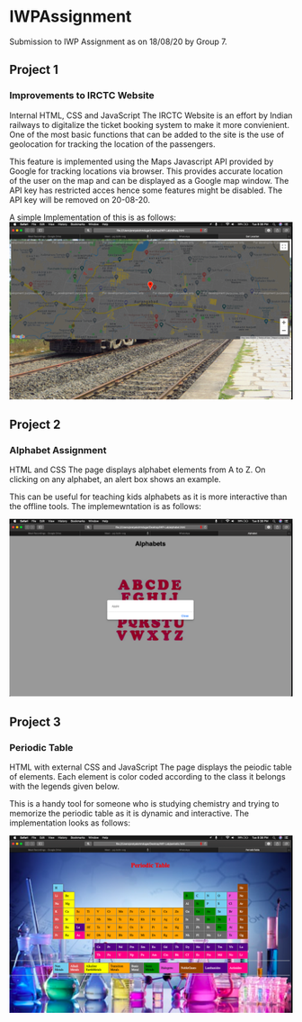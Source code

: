 # IWPAssignment #
Submission to IWP Assignment as on 18/08/20 by Group 7.

## Project 1 ##
### Improvements to IRCTC Website ###
Internal HTML, CSS and JavaScript
The IRCTC Website is an effort by Indian railways to digitalize the ticket booking system to make it more convienient. One of the most basic functions that can be added to the site is the use of geolocation for tracking the location of the passengers.

This feature is implemented using the Maps Javascript API provided by Google for tracking locations via browser. This provides accurate location of the user on the map and can be displayed as a Google map window. The API key has restricted acces hence some features might be disabled. The API key will be removed on 20-08-20.

A simple Implementation of this is as follows:
![picture alt](https://github.com/yash2806/IWPAssignment/blob/master/Pictures/Screenshot%202020-08-18%20at%208.38.50%20PM.png)


## Project 2 ##
### Alphabet Assignment ###
HTML and CSS
The page displays alphabet elements from A to Z. On clicking on any alphabet, an alert box shows an example.

This can be useful for teaching kids alphabets as it is more interactive than the offline tools. The implemewntation is as follows:

![picture alt](https://github.com/yash2806/IWPAssignment/blob/master/Pictures/Screenshot%202020-08-18%20at%208.38.13%20PM.png)

## Project 3 ##
### Periodic Table ###
HTML with external CSS and JavaScript
The page displays the peiodic table of elements. Each element is color coded according to the class it belongs with the legends given below.

This is a handy tool for someone who is studying chemistry and trying to memorize the periodic table as it is dynamic and interactive. The implementation looks as follows:

![picture alt](https://github.com/yash2806/IWPAssignment/blob/master/Pictures/Screenshot%202020-08-18%20at%208.38.24%20PM.png)
